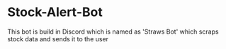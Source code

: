 # Stock-Alert-Bot
This bot is build in Discord which is named as 'Straws Bot' which scraps stock data and sends it to the user

